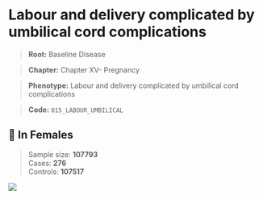 # Labour and delivery complicated by umbilical cord complications

> **Root:** Baseline Disease  

> **Chapter:** Chapter XV- Pregnancy  

> **Phenotype:** Labour and delivery complicated by umbilical cord complications  

> **Code:** `O15_LABOUR_UMBILICAL`

## 👩 In Females  
> Sample size: **107793**  
> Cases: **276**  
> Controls: **107517**
<img src="/Disease/Figures/ALL/Baseline/O15_LABOUR_UMBILICAL.png"/>
<CsvTable src="/Disease/Data/ALL/Baseline/LG_O15_LABOUR_UMBILICAL.csv" label="🔍 View full results" />
